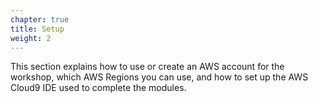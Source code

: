 ```yaml
---
chapter: true
title: Setup
weight: 2
---
```


This section explains how to use or create an AWS account for the workshop, which AWS Regions you can use, and how to set up the AWS Cloud9 IDE used to complete the modules.